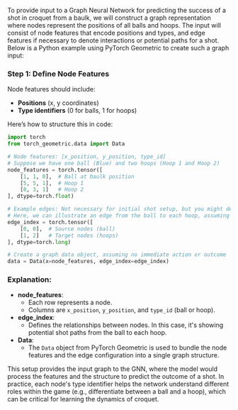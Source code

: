 To provide input to a Graph Neural Network for predicting the success of a shot in croquet from a baulk, we will construct a graph representation where nodes represent the positions of all balls and hoops. The input will consist of node features that encode positions and types, and edge features if necessary to denote interactions or potential paths for a shot. Below is a Python example using PyTorch Geometric to create such a graph input:

### Step 1: Define Node Features

Node features should include:
- **Positions** (x, y coordinates)
- **Type identifiers** (0 for balls, 1 for hoops)

Here’s how to structure this in code:

```python
import torch
from torch_geometric.data import Data

# Node features: [x_position, y_position, type_id]
# Suppose we have one ball (Blue) and two hoops (Hoop 1 and Hoop 2)
node_features = torch.tensor([
    [1, 1, 0],  # Ball at baulk position
    [5, 5, 1],  # Hoop 1
    [8, 3, 1]   # Hoop 2
], dtype=torch.float)

# Example edges: Not necessary for initial shot setup, but you might define them based on potential interactions
# Here, we can illustrate an edge from the ball to each hoop, assuming these are the shots being considered
edge_index = torch.tensor([
    [0, 0],  # Source nodes (ball)
    [1, 2]   # Target nodes (hoops)
], dtype=torch.long)

# Create a graph data object, assuming no immediate action or outcome
data = Data(x=node_features, edge_index=edge_index)
```

### Explanation:

- **node_features**:
  - Each row represents a node.
  - Columns are `x_position`, `y_position`, and `type_id` (ball or hoop).
- **edge_index**:
  - Defines the relationships between nodes. In this case, it's showing potential shot paths from the ball to each hoop.
- **Data**:
  - The `Data` object from PyTorch Geometric is used to bundle the node features and the edge configuration into a single graph structure.

This setup provides the input graph to the GNN, where the model would process the features and the structure to predict the outcome of a shot. In practice, each node's type identifier helps the network understand different roles within the game (e.g., differentiate between a ball and a hoop), which can be critical for learning the dynamics of croquet.